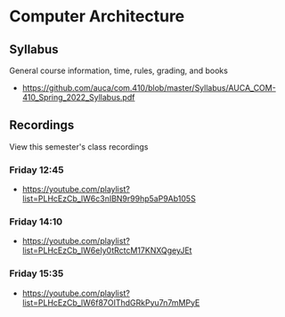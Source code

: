 Computer Architecture
=====================

## Syllabus

General course information, time, rules, grading, and books

* <https://github.com/auca/com.410/blob/master/Syllabus/AUCA_COM-410_Spring_2022_Syllabus.pdf>

## Recordings

View this semester's class recordings

### Friday 12:45

* <https://youtube.com/playlist?list=PLHcEzCb_lW6c3nIBN9r99hp5aP9Ab105S>

### Friday 14:10

* <https://youtube.com/playlist?list=PLHcEzCb_lW6eIy0tRctcM17KNXQgeyJEt>

### Friday 15:35

* <https://youtube.com/playlist?list=PLHcEzCb_lW6f87OIThdGRkPyu7n7mMPyE>
